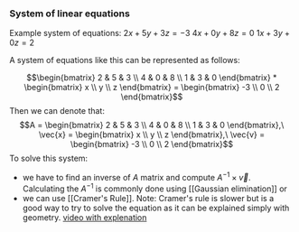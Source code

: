 ### System of linear equations
Example system of equations:
$2x + 5y + 3z = -3$
$4x + 0y + 8z = 0$
$1x + 3y + 0z = 2$

A system of equations like this can be represented as follows:

$$\begin{bmatrix} 2 & 5 & 3 \\ 4 & 0 & 8 \\ 1 & 3 & 0 \end{bmatrix} * \begin{bmatrix} x \\ y \\ z \end{bmatrix} = 
\begin{bmatrix} -3 \\ 0 \\ 2 \end{bmatrix}$$
Then we can denote that:
$$A = \begin{bmatrix} 2 & 5 & 3 \\ 4 & 0 & 8 \\ 1 & 3 & 0 \end{bmatrix},\ 
\vec{x} = \begin{bmatrix} x \\ y \\ z \end{bmatrix},\ 
\vec{v} = \begin{bmatrix} -3 \\ 0 \\ 2 \end{bmatrix}$$
To solve this system:
- we have to find an inverse of $A$ matrix and compute $A^{-1} \times \vec{v}$. Calculating the $A^{-1}$ is commonly done using [[Gaussian elimination]]
or 
- we can use [[Cramer's Rule]]. Note: Cramer's rule is slower but is a good way to try to solve the equation as it can be explained simply with geometry. [video with explenation](https://www.youtube.com/watch?v=jBsC34PxzoM&list=PLZHQObOWTQDPD3MizzM2xVFitgF8hE_ab&index=12)
